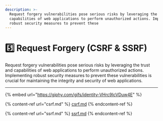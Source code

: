 ```yaml
---
description: >-
  Request forgery vulnerabilities pose serious risks by leveraging the trust and
  capabilities of web applications to perform unauthorized actions. Implementing
  robust security measures to prevent these
---
```


# 5️⃣ Request Forgery (CSRF & SSRF)

Request forgery vulnerabilities pose serious risks by leveraging the trust and capabilities of web applications to perform unauthorized actions. Implementing robust security measures to prevent these vulnerabilities is crucial for maintaining the integrity and security of web applications.

***

{% embed url="https://giphy.com/gifs/identity-VHrc9IcVDuw4E" %}

{% content-ref url="csrf.md" %}
[csrf.md](csrf.md)
{% endcontent-ref %}

{% content-ref url="ssrf.md" %}
[ssrf.md](ssrf.md)
{% endcontent-ref %}
